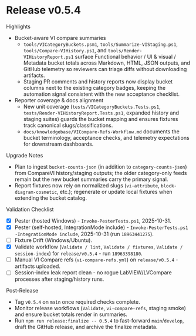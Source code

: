 <!-- markdownlint-disable-next-line MD041 -->
# Release v0.5.4

Highlights

- Bucket-aware VI compare summaries
  - `tools/VICategoryBuckets.psm1`, `tools/Summarize-VIStaging.ps1`, `tools/Compare-VIHistory.ps1`, and
    `tools/Render-VIHistoryReport.ps1` surface Functional behavior / UI & visual / Metadata bucket totals across
    Markdown, HTML, JSON outputs, and GitHub telemetry so reviewers can triage diffs without downloading artifacts.
  - Staging PR comments and history reports now display bucket columns next to the existing category badges, keeping the
    automation signal consistent with the new acceptance checklist.
- Reporter coverage & docs alignment
  - New unit coverage (`tests/VICategoryBuckets.Tests.ps1`, `tests/Render-VIHistoryReport.Tests.ps1`, expanded history
    and staging suites) guards the bucket mapping and ensures fixtures track canonical slugs/classifications.
  - `docs/knowledgebase/VICompare-Refs-Workflow.md` documents the bucket terminology, acceptance checks, and telemetry
    expectations for downstream dashboards.

Upgrade Notes

- Plan to ingest `bucket-counts-json` (in addition to `category-counts-json`) from CompareVI history/staging outputs; the
  older category-only feeds remain but the new bucket summaries carry the primary signal.
- Report fixtures now rely on normalized slugs (`vi-attribute`, `block-diagram-cosmetic`, etc.); regenerate or update
  local fixtures when extending the bucket catalog.

Validation Checklist

- [x] Pester (hosted Windows) - `Invoke-PesterTests.ps1`, 2025-10-31.
- [x] Pester (self-hosted, IntegrationMode include) - `Invoke-PesterTests.ps1 -IntegrationMode include`, 2025-10-31 (run `18963441275`).
- [ ] Fixture Drift (Windows/Ubuntu).
- [x] Validate workflow (`Validate / lint`, `Validate / fixtures`, `Validate / session-index`) for `release/v0.5.4` - run `18963398180`.
- [ ] Manual VI Compare refs (`vi-compare-refs.yml`) on `release/v0.5.4` - artifacts uploaded.
- [ ] Session-index leak report clean - no rogue LabVIEW/LVCompare processes after staging/history runs.

Post-Release

- Tag `v0.5.4` on `main` once required checks complete.
- Monitor release workflows (`Validate`, `vi-compare-refs`, staging smoke) and ensure bucket totals render in summaries.
- Run `npm run release:finalize -- 0.5.4` to fast-forward `main`/`develop`, draft the GitHub release, and archive the
  finalize metadata.
